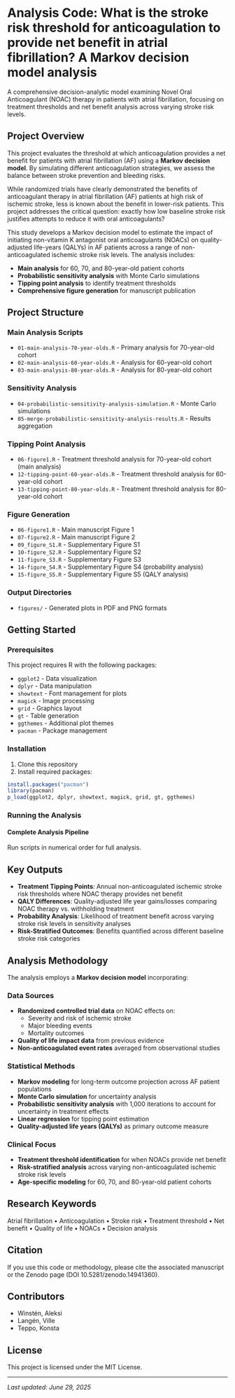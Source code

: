 # Analysis Code: What is the stroke risk threshold for anticoagulation to provide net benefit in atrial fibrillation? A Markov decision model analysis

A comprehensive decision-analytic model examining Novel Oral Anticoagulant (NOAC) therapy in patients with atrial fibrillation, focusing on treatment thresholds and net benefit analysis across varying stroke risk levels.

## Project Overview

This project evaluates the threshold at which anticoagulation provides a net benefit for patients with atrial fibrillation (AF) using a **Markov decision model**. By simulating different anticoagulation strategies, we assess the balance between stroke prevention and bleeding risks.

While randomized trials have clearly demonstrated the benefits of anticoagulant therapy in atrial fibrillation (AF) patients at high risk of ischemic stroke, less is known about the benefit in lower-risk patients. This project addresses the critical question: exactly how low baseline stroke risk justifies attempts to reduce it with oral anticoagulants?

This study develops a Markov decision model to estimate the impact of initiating non-vitamin K antagonist oral anticoagulants (NOACs) on quality-adjusted life-years (QALYs) in AF patients across a range of non-anticoagulated ischemic stroke risk levels. The analysis includes:

- **Main analysis** for 60, 70, and 80-year-old patient cohorts
- **Probabilistic sensitivity analysis** with Monte Carlo simulations
- **Tipping point analysis** to identify treatment thresholds
- **Comprehensive figure generation** for manuscript publication

## Project Structure

### Main Analysis Scripts
- `01-main-analysis-70-year-olds.R` - Primary analysis for 70-year-old cohort
- `02-main-analysis-60-year-olds.R` - Analysis for 60-year-old cohort  
- `03-main-analysis-80-year-olds.R` - Analysis for 80-year-old cohort

### Sensitivity Analysis
- `04-probabilistic-sensitivity-analysis-simulation.R` - Monte Carlo simulations
- `05-merge-probabilistic-sensitivity-analysis-results.R` - Results aggregation

### Tipping Point Analysis
- `06-figure1.R` - Treatment threshold analysis for 70-year-old cohort (main analysis)
- `12-tipping-point-60-year-olds.R` - Treatment threshold analysis for 60-year-old cohort
- `13-tipping-point-80-year-olds.R` - Treatment threshold analysis for 80-year-old cohort

### Figure Generation
- `06-figure1.R` - Main manuscript Figure 1
- `07-figure2.R` - Main manuscript Figure 2
- `09_figure_S1.R` - Supplementary Figure S1
- `10-figure_S2.R` - Supplementary Figure S2
- `11-figure_S3.R` - Supplementary Figure S3
- `14-figure_S4.R` - Supplementary Figure S4 (probability analysis)
- `15-figure_S5.R` - Supplementary Figure S5 (QALY analysis)

### Output Directories
- `figures/` - Generated plots in PDF and PNG formats

## Getting Started

### Prerequisites

This project requires R with the following packages:
- `ggplot2` - Data visualization
- `dplyr` - Data manipulation
- `showtext` - Font management for plots
- `magick` - Image processing
- `grid` - Graphics layout
- `gt` - Table generation
- `ggthemes` - Additional plot themes
- `pacman` - Package management

### Installation

1. Clone this repository
2. Install required packages:
```r
install.packages("pacman")
library(pacman)
p_load(ggplot2, dplyr, showtext, magick, grid, gt, ggthemes)
```

### Running the Analysis

#### Complete Analysis Pipeline
Run scripts in numerical order for full analysis.

## Key Outputs
- **Treatment Tipping Points**: Annual non-anticoagulated ischemic stroke risk thresholds where NOAC therapy provides net benefit
- **QALY Differences**: Quality-adjusted life year gains/losses comparing NOAC therapy vs. withholding treatment
- **Probability Analysis**: Likelihood of treatment benefit across varying stroke risk levels in sensitivity analyses
- **Risk-Stratified Outcomes**: Benefits quantified across different baseline stroke risk categories

## Analysis Methodology

The analysis employs a **Markov decision model** incorporating:

### Data Sources
- **Randomized controlled trial data** on NOAC effects on:
  - Severity and risk of ischemic stroke
  - Major bleeding events
  - Mortality outcomes
- **Quality of life impact data** from previous evidence
- **Non-anticoagulated event rates** averaged from observational studies

### Statistical Methods
- **Markov modeling** for long-term outcome projection across AF patient populations
- **Monte Carlo simulation** for uncertainty analysis
- **Probabilistic sensitivity analysis** with 1,000 iterations to account for uncertainty in treatment effects
- **Linear regression** for tipping point estimation
- **Quality-adjusted life years (QALYs)** as primary outcome measure

### Clinical Focus
- **Treatment threshold identification** for when NOACs provide net benefit
- **Risk-stratified analysis** across varying non-anticoagulated ischemic stroke risk levels
- **Age-specific modeling** for 60, 70, and 80-year-old patient cohorts

## Research Keywords

Atrial fibrillation • Anticoagulation • Stroke risk • Treatment threshold • Net benefit • Quality of life • NOACs • Decision analysis

## Citation

If you use this code or methodology, please cite the associated manuscript or the Zenodo page (DOI 10.5281/zenodo.14941360).

## Contributors

- Winstén, Aleksi
- Langén, Ville
- Teppo, Konsta

## License

This project is licensed under the MIT License.


---

*Last updated: June 29, 2025* 